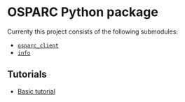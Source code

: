# OSPARC Python package

Currenty this project consists of the following submodules:

- [`osparc_client`](../artifacts/client/README.md)
- [`info`](info.md)

## Tutorials

- [Basic tutorial](BasicTutorial.md)
